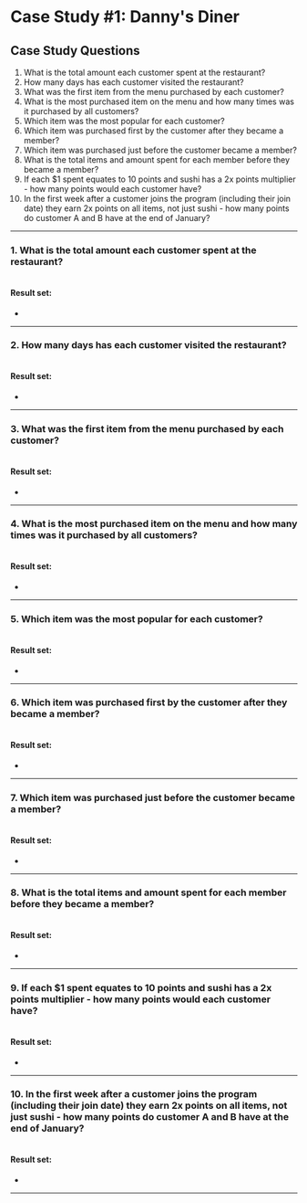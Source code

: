 # Case Study #1: Danny's Diner


## Case Study Questions
1. What is the total amount each customer spent at the restaurant?
2. How many days has each customer visited the restaurant?
3. What was the first item from the menu purchased by each customer?
4. What is the most purchased item on the menu and how many times was it purchased by all customers?
5. Which item was the most popular for each customer?
6. Which item was purchased first by the customer after they became a member?
7. Which item was purchased just before the customer became a member?
8. What is the total items and amount spent for each member before they became a member?
9. If each $1 spent equates to 10 points and sushi has a 2x points multiplier - how many points would each customer have?
10. In the first week after a customer joins the program (including their join date) they earn 2x points on all items, not just sushi - how many points do customer A and B have at the end of January?

***

###  1. What is the total amount each customer spent at the restaurant?

```sql

``` 
	
#### Result set:
-

***

###  2. How many days has each customer visited the restaurant?

```sql

``` 
	
#### Result set:
-

***

###  3. What was the first item from the menu purchased by each customer?

```sql

``` 
	
#### Result set:
-

***

###  4. What is the most purchased item on the menu and how many times was it purchased by all customers?

```sql

``` 
	
#### Result set:
-

***

###  5. Which item was the most popular for each customer?

```sql

``` 
	
#### Result set:
-

***

###  6. Which item was purchased first by the customer after they became a member?

```sql

``` 
	
#### Result set:
-

***

###  7. Which item was purchased just before the customer became a member?

```sql

``` 
	
#### Result set:
-

***

###  8. What is the total items and amount spent for each member before they became a member?
```sql

``` 
	
#### Result set:
-

***

###  9. If each $1 spent equates to 10 points and sushi has a 2x points multiplier - how many points would each customer have?
```sql

``` 
	
#### Result set:
-

***

###  10. In the first week after a customer joins the program (including their join date) they earn 2x points on all items, not just sushi - how many points do customer A and B have at the end of January?
```sql

``` 
	
#### Result set:
-

***
